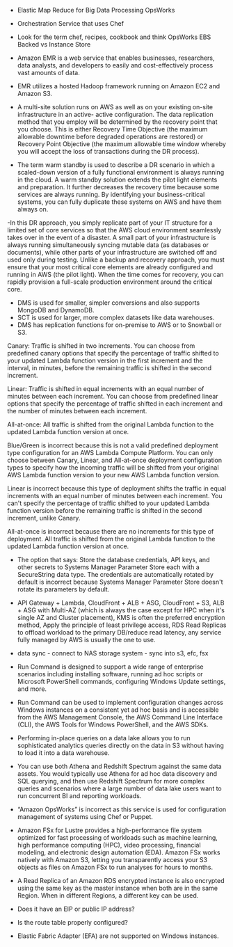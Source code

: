 - Elastic Map Reduce for Big Data Processing OpsWorks
- Orchestration Service that uses Chef
- Look for the term chef, recipes, cookbook and think OpsWorks EBS Backed vs Instance Store

- Amazon EMR is a web service that enables businesses, researchers, data analysts, and developers to easily and cost-effectively process vast amounts of data. 
- EMR utilizes a hosted Hadoop framework running on Amazon EC2 and Amazon S3.

- A multi-site solution runs on AWS as well as on your existing on-site infrastructure in an active- active configuration. The data replication method that you employ will be determined by the recovery point that you choose. This is either Recovery Time Objective (the maximum allowable downtime before degraded operations are restored) or Recovery Point Objective (the maximum allowable time window whereby you will accept the loss of transactions during the DR process).

- The term warm standby is used to describe a DR scenario in which a scaled-down version of a fully functional environment is always running in the cloud. A warm standby solution extends the pilot light elements and preparation. It further decreases the recovery time because some services are always running. By identifying your business-critical systems, you can fully duplicate these systems on AWS and have them always on.

-In this DR approach, you simply replicate part of your IT structure for a limited set of core services so that the AWS cloud environment seamlessly takes over in the event of a disaster. A small part of your infrastructure is always running simultaneously syncing mutable data (as databases or documents), while other parts of your infrastructure are switched off and used only during testing. Unlike a backup and recovery approach, you must ensure that your most critical core elements are already configured and running in AWS (the pilot light). When the time comes for recovery, you can rapidly provision a full-scale production environment around the critical core.

- DMS is used for smaller, simpler conversions and also supports MongoDB and DynamoDB.
- SCT is used for larger, more complex datasets like data warehouses.
- DMS has replication functions for on-premise to AWS or to Snowball or S3.


Canary: Traffic is shifted in two increments. You can choose from predefined canary options that specify the percentage of traffic shifted to your updated Lambda function version in the first increment and the interval, in minutes, before the remaining traffic is shifted in the second increment.

Linear: Traffic is shifted in equal increments with an equal number of minutes between each increment. You can choose from predefined linear options that specify the percentage of traffic shifted in each increment and the number of minutes between each increment.

All-at-once: All traffic is shifted from the original Lambda function to the updated Lambda function version at once.

Blue/Green is incorrect because this is not a valid predefined deployment type configuration for an AWS Lambda Compute Platform. You can only choose between Canary, Linear, and All-at-once deployment configuration types to specify how the incoming traffic will be shifted from your original AWS Lambda function version to your new AWS Lambda function version.

Linear is incorrect because this type of deployment shifts the traffic in equal increments with an equal number of minutes between each increment. You can't specify the percentage of traffic shifted to your updated Lambda function version before the remaining traffic is shifted in the second increment, unlike Canary.

All-at-once is incorrect because there are no increments for this type of deployment. All traffic is shifted from the original Lambda function to the updated Lambda function version at once.

- The option that says: Store the database credentials, API keys, and other secrets to Systems Manager Parameter Store each with a SecureString data type. The credentials are automatically rotated by default is incorrect because Systems Manager Parameter Store doesn't rotate its parameters by default.

- API Gateway + Lambda, CloudFront + ALB + ASG, CloudFront + S3, ALB + ASG with Multi-AZ (which is always the case except for HPC when it's single AZ and Cluster placement), KMS is often the preferred encryption method, Apply the principle of least privilege access, RDS Read Replicas to offload workload to the primary DB/reduce read latency, any service fully managed by AWS is usually the one to use.

- data sync - connect to NAS storage system - sync into s3, efc, fsx

- Run Command is designed to support a wide range of enterprise scenarios including installing software, running ad hoc scripts or Microsoft PowerShell commands, configuring Windows Update settings, and more.

- Run Command can be used to implement configuration changes across Windows instances on a consistent yet ad hoc basis and is accessible from the AWS Management Console, the AWS Command Line Interface (CLI), the AWS Tools for Windows PowerShell, and the AWS SDKs.

- Performing in-place queries on a data lake allows you to run sophisticated analytics queries directly on the data in S3 without having to load it into a data warehouse.

- You can use both Athena and Redshift Spectrum against the same data assets. You would typically use Athena for ad hoc data discovery and SQL querying, and then use Redshift Spectrum for more complex queries and scenarios where a large number of data lake users want to run concurrent BI and reporting workloads.

- “Amazon OpsWorks” is incorrect as this service is used for configuration management of systems using Chef or Puppet.
- Amazon FSx for Lustre provides a high-performance file system optimized for fast processing of workloads such as machine learning, high performance computing (HPC), video processing, financial modeling, and electronic design automation (EDA). Amazon FSx works natively with Amazon S3, letting you transparently access your S3 objects as files on Amazon FSx to run analyses for hours to months.

- A Read Replica of an Amazon RDS encrypted instance is also encrypted using the same key as the master instance when both are in the same Region. When in different Regions, a different key can be used.

- Does it have an EIP or public IP address?

- Is the route table properly configured?

- Elastic Fabric Adapter (EFA) are not supported on Windows instances.
